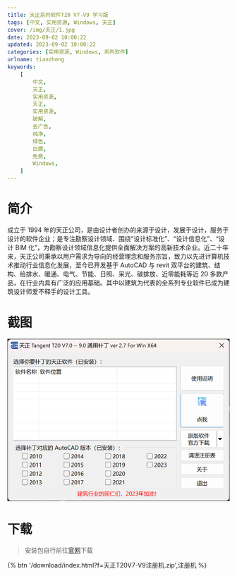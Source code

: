 ```yaml
---
title: 天正系列软件T20 V7-V9 学习版
tags: [中文, 实用资源, Windows, 天正]
cover: /img/天正/1.jpg
date: 2023-09-02 10:00:22
updated: 2023-09-02 10:00:22
categories: [实用资源, Windows, 系列软件]
urlname: tianzheng
keywords:
    [
        中文,
        天正,
        实用资源,
        天正,
        实用资源,
        破解,
        去广告,
        纯净,
        绿色,
        白嫖,
        免费,
        Windows,
    ]
---
```


# 简介

成立于 1994 年的天正公司，是由设计者创办的来源于设计，发展于设计，服务于设计的软件企业；是专注勘察设计领域、围绕“设计标准化”、“设计信息化”、“设计 BIM 化”，为勘察设计领域信息化提供全面解决方案的高新技术企业。近二十年来，天正公司秉承以用户需求为导向的经营理念和服务宗旨，致力以先进计算机技术推动行业信息化发展，至今已开发基于 AutoCAD 与 revit 双平台的建筑、结构、给排水、暖通、电气、节能、日照、采光、碳排放、近零能耗等近 20 多款产品，在行业内具有广泛的应用基础。其中以建筑为代表的全系列专业软件已成为建筑设计师爱不释手的设计工具。

# 截图

![](/img/天正/2.png)

# 下载

> 安装包自行前往[官网](http://www.tangent.com.cn/download/)下载

{% btn '/download/index.html?f=天正T20V7-V9注册机.zip',注册机 %}
